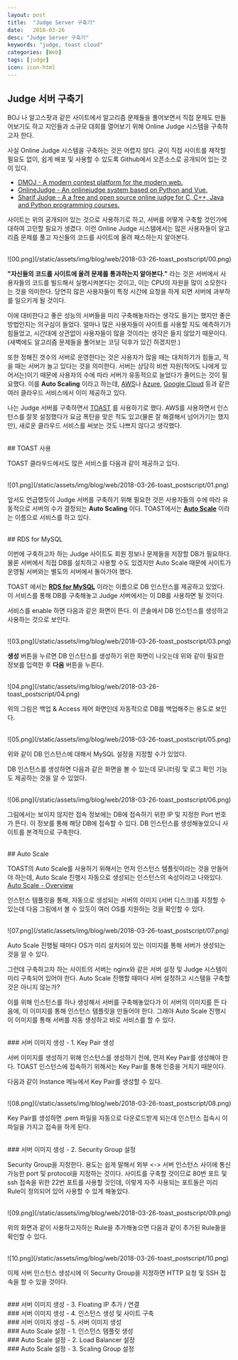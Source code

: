 ```yaml
---
layout: post
title:  "Judge Server 구축기"
date:   2018-03-26
desc: "Judge Server 구축기"
keywords: "judge, toast cloud"
categories: [Web]
tags: [judge]
icon: icon-html
---
```


## Judge 서버 구축기

BOJ 나 알고스팟과 같은 사이트에서 알고리즘 문제들을 풀어보면서 직접 문제도 만들어보기도 하고 지인들과 소규모 대회를 열어보기 위해 Online Judge 시스템을 구축하고자 한다.

사실 Online Judge 시스템을 구축하는 것은 어렵지 않다. 굳이 직접 사이트를 제작할 필요도 없이, 쉽게 배포 및 사용할 수 있도록 Github에서 오픈소스로 공개되어 있는 것이 있다.

* [DMOJ - A modern contest platform for the modern web.](https://github.com/DMOJ)
* [OnlineJudge - An onlinejudge system based on Python and Vue.](https://github.com/QingdaoU/OnlineJudge)
* [Sharif Judge - A a free and open source online judge for C, C++, Java and Python programming courses.](https://github.com/mjnaderi/Sharif-Judge)

사이트는 위의 공개되어 있는 것으로 사용하기로 하고, 서버를 어떻게 구축할 것인가에 대하여 고민할 필요가 생겼다.
이런 Online Judge 시스템에서는 많은 사용자들이 알고리즘 문제를 풀고 자신들의 코드를 사이트에 올려 패스하는지 알아본다. 

<br>
![00.png](/static/assets/img/blog/web/2018-03-26-toast_postscript/00.png)

**"자신들의 코드를 사이트에 올려 문제를 통과하는지 알아본다."** 라는 것은 서버에서 사용자들의 코드를 빌드해서 실행시켜본다는 것이고, 이는 CPU의 자원을 많이 소모한다는 것을 의미한다. 당연히 많은 사용자들이 특정 시간에 요청을 하게 되면 서버에 과부하를 일으키게 될 것이다.

이에 대비한다고 좋은 성능의 서버들을 미리 구축해놓자라는 생각도 들기는 했지만 좋은 방법인지는 의구심이 들었다. 얼마나 많은 사용자들이 사이트를 사용할 지도 예측하기가 힘들었고, 시간대에 상관없이 사용자들이 많을 것이라는 생각은 들지 않았기 때문이다. (새벽에도 알고리즘 문제들을 풀어보는 코딩 덕후가 있긴 하겠지만.)

또한 정해진 갯수의 서버로 운영한다는 것은 사용자가 많을 때는 대처하기가 힘들고, 적을 때는 서버가 놀고 있다는 것을 의미한다. 서버는 상당히 비싼 자원(적어도 나에게 있어서는)이기 때문에 사용자의 수에 따라 서버가 유동적으로 늘었다가 줄어드는 것이 필요했다. 이를 **Auto Scaling** 이라고 하는데, [AWS](https://aws.amazon.com/ko/autoscaling/)나 [Azure](https://docs.microsoft.com/en-us/azure/virtual-machines/windows/autoscale), [Google Cloud](https://cloud.google.com/compute/docs/autoscaler/) 등과 같은 여러 클라우드 서비스에서 이미 제공하고 있다.

나는 Judge 서버를 구축하면서 [TOAST](https://toast.com/) 를 사용하기로 했다. AWS를 사용하면서 인스턴스를 잘못 설정했다가 요금 폭탄을 맞은 적도 있고(물론 잘 해결해서 넘어가기는 했지만), 새로운 클라우드 서비스를 써보는 것도 나쁘지 않다고 생각했다.

<br>
## TOAST 사용

TOAST 클라우드에서도 많은 서비스를 다음과 같이 제공하고 있다.

<br>
![01.png](/static/assets/img/blog/web/2018-03-26-toast_postscript/01.png)

앞서도 언급했듯이 Judge 서버를 구축하기 위해 필요한 것은 사용자들의 수에 따라 유동적으로 서버의 수가 결정되는 **Auto Scaling** 이다. TOAST에서는 **[Auto Scale](https://toast.com/service/compute/auto_scale)** 이라는 이름으로 서비스를 하고 있다.

<br>
## RDS for MySQL

이번에 구축하고자 하는 Judge 사이트도 회원 정보나 문제들을 저장할 DB가 필요하다. 물론 서버에서 직접 DB를 설치하고 사용할 수도 있겠지만 Auto Scale 때문에 사이트가 운영될 서버와는 별도의 서버에서 돌아가야 했다.

TOAST 에서는 **[RDS for MySQL](https://toast.com/service/database/rds_for_mysql)** 이라는 이름으로 DB 인스턴스를 제공하고 있었다. 이 서비스를 통해 DB를 구축해놓고 Judge 서버에서는 이 DB를 사용하면 될 것이다.

서비스를 enable 하면 다음과 같은 화면이 뜬다. 이 콘솔에서 DB 인스턴스를 생성하고 사용하는 것으로 보인다.

<br>
![03.png](/static/assets/img/blog/web/2018-03-26-toast_postscript/03.png)

**생성** 버튼을 누르면 DB 인스턴스를 생성하기 위한 화면이 나오는데 위와 같이 필요한 정보를 입력한 후 **다음** 버튼을 누른다. 

<br>
![04.png](/static/assets/img/blog/web/2018-03-26-toast_postscript/04.png)

위의 그림은 백업 & Access 제어 화면인데 자동적으로 DB를 백업해주는 용도로 보인다.

<br>
![05.png](/static/assets/img/blog/web/2018-03-26-toast_postscript/05.png)

위와 같이 DB 인스턴스에 대해서 MySQL 설정을 지정할 수가 있었다.

DB 인스턴스를 생성하면 다음과 같은 화면을 볼 수 있는데 모니터링 및 로그 확인 기능도 제공하는 것을 알 수 있었다.

<br>
![06.png](/static/assets/img/blog/web/2018-03-26-toast_postscript/06.png)

그림에서는 보이지 않지만 접속 정보에는 DB에 접속하기 위한 IP 및 지정한 Port 번호가 뜬다. 이 정보를 통해 해당 DB에 접속할 수 있다. DB 인스턴스를 생성해놓았으니 사이트를 본격적으로 구축한다.

<br>
## Auto Scale

TOAST의 Auto Scale를 사용하기 위해서는 먼저 인스턴스 템플릿이라는 것을 만들어야 하는데, Auto Scale 진행시 자동으로 생성되는 인스턴스의 속성이라고 나와있다. [Auto Scale - Overview](https://docs.toast.com/en/Compute/Auto%20Scale/en/overview/)

인스턴스 템플릿을 통해, 자동으로 생성되는 서버의 이미지 (서버 디스크)를 지정할 수 있는데 다음 그림에서 볼 수 있듯이 여러 OS를 지원하는 것을 확인할 수 있다.

<br>
![07.png](/static/assets/img/blog/web/2018-03-26-toast_postscript/07.png)

Auto Scale 진행될 때마다 OS가 미리 설치되어 있는 이미지를 통해 서버가 생성되는 것을 알 수 있다.

그런데 구축하고자 하는 사이트의 서버는 nginx와 같은 서버 설정 및 Judge 시스템이 미리 구축되어 있어야 한다. Auto Scale 진행할 때마다 서버 설정하고 시스템을 구축할 것은 아니지 않는가?

이를 위해 인스턴스를 하나 생성해서 서버를 구축해놓았다가 이 서버의 이미지를 뜬 다음에, 이 이미지를 통해 인스턴스 템플릿을 만들어야 한다. 그래야 Auto Scale 진행시 이 이미지를 통해 서버를 자동 생성하고 바로 서비스를 할 수 있다.

<br>
### 서버 이미지 생성 - 1. Key Pair 생성

서버 이미지를 생성하기 위해 인스턴스를 생성하기 전에, 먼저 Key Pair를 생성해야 한다. TOAST 인스턴스에 접속하기 위해서는 Key Pair를 통해 인증을 거치기 때문이다.

다음과 같이 Instance 메뉴에서 Key Pair를 생성할 수 있다.

<br>
![08.png](/static/assets/img/blog/web/2018-03-26-toast_postscript/08.png)

Key Pair를 생성하면 .pem 파일을 자동으로 다운로드받게 되는데 인스턴스 접속시 이 파일을 가지고 접속을 하게 된다.

<br>
### 서버 이미지 생성 - 2. Security Group 설정

Security Group을 지정한다. 용도는 쉽게 말해서 외부 <-> 서버 인스턴스 사이에 통신 가능한 port 및 protocol을 지정하는 것이다. 사이트를 구축할 것이므로 80번 포트 및 ssh 접속을 위한 22번 포트를 사용할 것인데, 이렇게 자주 사용되는 포트들은 미리 Rule이 정의되어 있어 사용할 수 있게 해놓았다.

<br>
![09.png](/static/assets/img/blog/web/2018-03-26-toast_postscript/09.png)

위의 화면과 같이 사용하고자하는 Rule을 추가해놓으면 다음과 같이 추가된 Rule들을 확인할 수 있다.

<br>
![10.png](/static/assets/img/blog/web/2018-03-26-toast_postscript/10.png)

이제 서버 인스턴스 생성시에 이 Security Group을 지정하면 HTTP 요청 및 SSH 접속을 할 수 있을 것이다.

<br>
### 서버 이미지 생성 - 3. Floating IP 추가 / 연결

<br>
### 서버 이미지 생성 - 4. 인스턴스 생성 및 사이트 구축

<br>
### 서버 이미지 생성 - 5. 서버 이미지 생성

<br>
### Auto Scale 설정 - 1. 인스턴스 템플릿 생성

<br>
### Auto Scale 설정 - 2. Load Balancer 설정

<br>
### Auto Scale 설정 - 3. Scaling Group 설정
